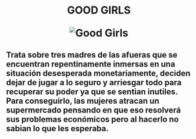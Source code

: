 <h1> <center> GOOD GIRLS


![Good Girls](https://es.web.img3.acsta.net/pictures/18/01/10/17/16/1747812.jpg)

</center>

<h2>

Trata sobre tres madres de las afueras que se encuentran repentinamente inmersas en una situación desesperada monetariamente, deciden dejar de jugar a lo seguro y arriesgar todo para recuperar su poder ya que se sentian inutiles. Para conseguirlo, las mujeres atracan un supermercado pensando en que eso resolverá sus problemas económicos pero al hacerlo no sabian lo que les esperaba.